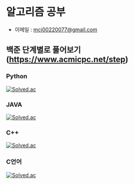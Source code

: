 # 알고리즘 공부
- 이메일 : mcj00220077@gmail.com

## 백준 단계별로 풀어보기 (https://www.acmicpc.net/step)

### Python
[![Solved.ac](https://mazassumnida.wtf/api/v2/generate_badge?boj=chany0207)](https://www.acmicpc.net/user/chany0207)

### JAVA
[![Solved.ac](https://mazassumnida.wtf/api/v2/generate_badge?boj=mcj0207)](https://www.acmicpc.net/user/mcj0207)

### C++
[![Solved.ac](https://mazassumnida.wtf/api/v2/generate_badge?boj=mcj8592)](https://www.acmicpc.net/user/mcj8592)

### C언어
[![Solved.ac](https://mazassumnida.wtf/api/v2/generate_badge?boj=chany8592)](https://www.acmicpc.net/user/chany8592)